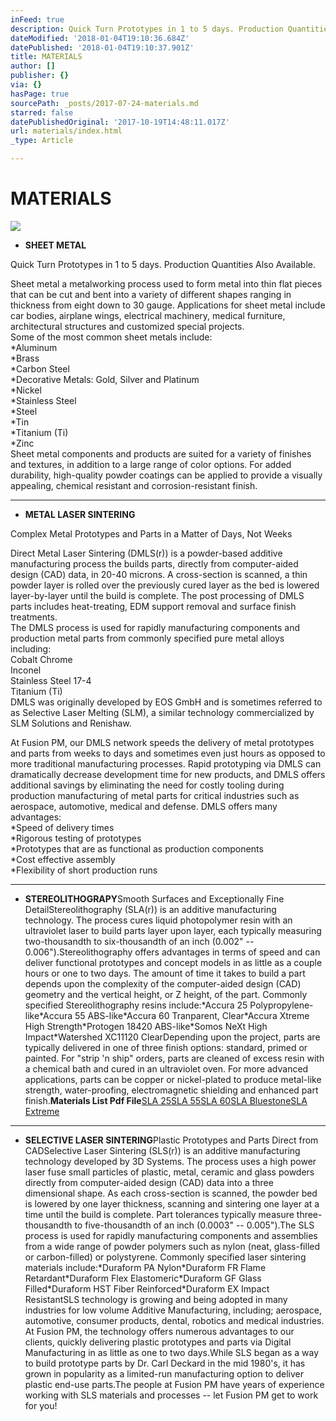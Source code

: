 ```yaml
---
inFeed: true
description: Quick Turn Prototypes in 1 to 5 days. Production Quantities Also Available.
dateModified: '2018-01-04T19:10:36.684Z'
datePublished: '2018-01-04T19:10:37.901Z'
title: MATERIALS
author: []
publisher: {}
via: {}
hasPage: true
sourcePath: _posts/2017-07-24-materials.md
starred: false
datePublishedOriginal: '2017-10-19T14:48:11.017Z'
url: materials/index.html
_type: Article

---
```

# MATERIALS
![](https://the-grid-user-content.s3-us-west-2.amazonaws.com/29064a6e-7410-4796-a3d0-e92eac211e87.jpg)

* **SHEET METAL**

Quick Turn Prototypes in 1 to 5 days. Production Quantities Also Available.

Sheet metal a metalworking process used to form metal into thin flat pieces that can be cut and bent into a variety of different shapes ranging in thickness from eight down to 30 gauge. Applications for sheet metal include car bodies, airplane wings, electrical machinery, medical furniture, architectural structures and customized special projects.  
Some of the most common sheet metals include:  
\*Aluminum  
\*Brass  
\*Carbon Steel  
\*Decorative Metals: Gold, Silver and Platinum  
\*Nickel  
\*Stainless Steel  
\*Steel  
\*Tin  
\*Titanium (Ti)  
\*Zinc  
Sheet metal components and products are suited for a variety of finishes and textures, in addition to a large range of color options. For added durability, high-quality powder coatings can be applied to provide a visually appealing, chemical resistant and corrosion-resistant finish.

---

* **METAL LASER SINTERING**

Complex Metal Prototypes and Parts in a Matter of Days, Not Weeks

Direct Metal Laser Sintering (DMLS(r)) is a powder-based additive manufacturing process the builds parts, directly from computer-aided design (CAD) data, in 20-40 microns. A cross-section is scanned, a thin powder layer is rolled over the previously cured layer as the bed is lowered layer-by-layer until the build is complete. The post processing of DMLS parts includes heat-treating, EDM support removal and surface finish treatments.  
The DMLS process is used for rapidly manufacturing components and production metal parts from commonly specified pure metal alloys including:  
Cobalt Chrome  
Inconel  
Stainless Steel 17-4  
Titanium (Ti)  
DMLS was originally developed by EOS GmbH and is sometimes referred to as Selective Laser Melting (SLM), a similar technology commercialized by SLM Solutions and Renishaw.

At Fusion PM, our DMLS network speeds the delivery of metal prototypes and parts from weeks to days and sometimes even just hours as opposed to more traditional manufacturing processes. Rapid prototyping via DMLS can dramatically decrease development time for new products, and DMLS offers additional savings by eliminating the need for costly tooling during production manufacturing of metal parts for critical industries such as aerospace, automotive, medical and defense. DMLS offers many advantages:  
\*Speed of delivery times  
\*Rigorous testing of prototypes  
\*Prototypes that are as functional as production components  
\*Cost effective assembly  
\*Flexibility of short production runs

---

* **STEREOLITHOGRAPY**Smooth Surfaces and Exceptionally Fine DetailStereolithography (SLA(r)) is an additive manufacturing technology. The process cures liquid photopolymer resin with an ultraviolet laser to build parts layer upon layer, each typically measuring two-thousandth to six-thousandth of an inch (0.002" -- 0.006").Stereolithography offers advantages in terms of speed and can deliver functional prototypes and concept models in as little as a couple hours or one to two days. The amount of time it takes to build a part depends upon the complexity of the computer-aided design (CAD) geometry and the vertical height, or Z height, of the part. Commonly specified Stereolithography resins include:\*Accura 25 Polypropylene-like\*Accura 55 ABS-like\*Accura 60 Tranparent, Clear\*Accura Xtreme High Strength\*Protogen 18420 ABS-like\*Somos NeXt High Impact\*Watershed XC11120 ClearDepending upon the project, parts are typically delivered in one of three finish options: standard, primed or painted. For "strip 'n ship" orders, parts are cleaned of excess resin with a chemical bath and cured in an ultraviolet oven. For more advanced applications, parts can be copper or nickel-plated to produce metal-like strength, water-proofing, electromagnetic shielding and enhanced part finish.**Materials List Pdf File**[SLA 25][0][SLA 55][1][SLA 60][2][SLA Bluestone][3][SLA Extreme][4]

---

* **SELECTIVE LASER SINTERING**Plastic Prototypes and Parts Direct from CADSelective Laser Sintering (SLS(r)) is an additive manufacturing technology developed by 3D Systems. The process uses a high power laser fuse small particles of plastic, metal, ceramic and glass powders directly from computer-aided design (CAD) data into a three dimensional shape. As each cross-section is scanned, the powder bed is lowered by one layer thickness, scanning and sintering one layer at a time until the build is complete. Part tolerances typically measure three-thousandth to five-thousandth of an inch (0.0003" -- 0.005").The SLS process is used for rapidly manufacturing components and assemblies from a wide range of powder polymers such as nylon (neat, glass-filled or carbon-filled) or polystyrene. Commonly specified laser sintering materials include:\*Duraform PA Nylon\*Duraform FR Flame Retardant\*Duraform Flex Elastomeric\*Duraform GF Glass Filled\*Duraform HST Fiber Reinforced\*Duraform EX Impact ResistantSLS technology is growing and being adopted in many industries for low volume Additive Manufacturing, including; aerospace, automotive, consumer products, dental, robotics and medical industries. At Fusion PM, the technology offers numerous advantages to our clients, quickly delivering plastic prototypes and parts via Digital Manufacturing in as little as one to two days.While SLS began as a way to build prototype parts by Dr. Carl Deckard in the mid 1980's, it has grown in popularity as a limited-run manufacturing option to deliver plastic end-use parts.The people at Fusion PM have years of experience working with SLS materials and processes -- let Fusion PM get to work for you!

[0]: http://data.www.fusionpm.com/datasheets/sla/SLA%2025.pdf
[1]: http://data.www.fusionpm.com/datasheets/sla/SLA%2055.pdf
[2]: http://data.www.fusionpm.com/datasheets/sla/SLA%2060.pdf
[3]: http://data.www.fusionpm.com/datasheets/sla/SLA%20BLUESTONE.pdf
[4]: http://data.www.fusionpm.com/datasheets/sla/SLA%20EXTREME.pdf
